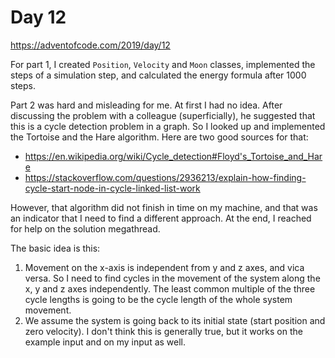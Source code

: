 # Day 12

https://adventofcode.com/2019/day/12

For part 1, I created `Position`, `Velocity` and `Moon` classes, implemented the steps
of a simulation step, and calculated the energy formula after 1000 steps.

Part 2 was hard and misleading for me. At first I had no idea. After discussing the problem
with a colleague (superficially), he suggested that this is a cycle detection problem in
a graph. So I looked up and implemented the Tortoise and the Hare algorithm. Here are two
good sources for that:
- https://en.wikipedia.org/wiki/Cycle_detection#Floyd's_Tortoise_and_Hare
- https://stackoverflow.com/questions/2936213/explain-how-finding-cycle-start-node-in-cycle-linked-list-work

However, that algorithm did not finish in time on my machine, and that was an indicator that I need
to find a different approach. At the end, I reached for help on the solution megathread.

The basic idea is this:
1. Movement on the x-axis is independent from y and z axes, and vica versa. So I need to find
cycles in the movement of the system along the x, y and z axes independently. The least common
multiple of the three cycle lengths is going to be the cycle length of the whole system movement.
2. We assume the system is going back to its initial state (start position and zero velocity).
I don't think this is generally true, but it works on the example input and on my input as well.